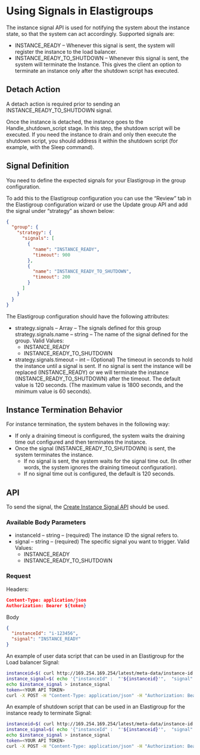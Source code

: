 # Using Signals in Elastigroups

The instance signal API is used for notifying the system about the instance state, so that the system can act accordingly. Supported signals are:

- INSTANCE_READY – Whenever this signal is sent, the system will register the instance to the load balancer.
- INSTANCE_READY_TO_SHUTDOWN – Whenever this signal is sent, the system will terminate the Instance. This gives the client an option to terminate an instance only after the shutdown script has executed.

## Detach Action

A detach action is required prior to sending an INSTANCE_READY_TO_SHUTDOWN signal.

Once the instance is detached, the instance goes to the Handle_shutdown_script stage. In this step, the shutdown script will be executed. If you need the instance to drain and only then execute the shutdown script, you should address it within the shutdown script (for example, with the Sleep command).

## Signal Definition

You need to define the expected signals for your Elastigroup in the group configuration.

To add this to the Elastigroup configuration you can use the “Review” tab in the Elastigroup configuration wizard or use the Update group API and add the signal under “strategy” as shown below:

```json
{
  "group": {
    "strategy": {
      "signals": [
        {
          "name": "INSTANCE_READY",
          "timeout": 900
        },
        {
          "name": "INSTANCE_READY_TO_SHUTDOWN",
          "timeout": 200
        }
      ]
    }
  }
}
```

The Elastigroup configuration should have the following attributes:

- strategy.signals – Array – The signals defined for this group
  strategy.signals.name – string – The name of the signal defined for the group. Valid Values:
  - INSTANCE_READY
  - INSTANCE_READY_TO_SHUTDOWN
- strategy.signals.timeout – int – (Optional) The timeout in seconds to hold the instance until a signal is sent. If no signal is sent the instance will be replaced (INSTANCE_READY) or we will terminate the instance (INSTANCE_READY_TO_SHUTDOWN) after the timeout. The default value is 120 seconds. (The maximum value is 1800 seconds, and the minimum value is 60 seconds).

## Instance Termination Behavior

For instance termination, the system behaves in the following way:

- If only a draining timeout is configured, the system waits the draining time out configured and then terminates the instance.
- Once the signal (INSTANCE_READY_TO_SHUTDOWN) is sent, the system terminates the instance.
  - If no signal is sent, the system waits for the signal time out. (In other words, the system ignores the draining timeout configuration).
  - If no signal time out is configured, the default is 120 seconds.

## API

To send the signal, the [Create Instance Signal API](https://api.spotinst.com/spotinst-api/elastigroup/amazon-web-services/create-instance-signal/) should be used.

### Available Body Parameters

- instanceId – string – (required) The instance ID the signal refers to.
- signal – string – (required) The specific signal you want to trigger. Valid Values:
  - INSTANCE_READY
  - INSTANCE_READY_TO_SHUTDOWN

### Request

Headers:

```json
Content-Type: application/json
Authorization: Bearer ${token}
```

Body

```json
{
  "instanceId": "i-123456",
  "signal": "INSTANCE_READY"
}
```

An example of user data script that can be used in an Elastigroup for the Load balancer Signal:

```bash
instanceid=$( curl http://169.254.169.254/latest/meta-data/instance-id )
instance_signal=$( echo '{"instanceId" :  "'${instanceid}'",  "signal" : "INSTANCE_READY"}' )
echo $instance_signal > instance_signal
token=<YOUR API TOKEN>
curl -X POST -H "Content-Type: application/json" -H "Authorization: Bearer ${token}" -d @instance_signal https://api.spotinst.io/aws/ec2/instance/signal?accountId={ACCOUNT_ID}
```

An example of shutdown script that can be used in an Elastigroup for the instance ready to terminate Signal:

```bash
instanceid=$( curl http://169.254.169.254/latest/meta-data/instance-id )
instance_signal=$( echo '{"instanceId" :  "'${instanceid}'",  "signal" : "INSTANCE_READY_TO_SHUTDOWN"}' )
echo $instance_signal > instance_signal
token=<YOUR API TOKEN>
curl -X POST -H "Content-Type: application/json" -H "Authorization: Bearer ${token}" -d @instance_signal https://api.spotinst.io/aws/ec2/instance/signal?accountId={ACCOUNT_ID}
```
